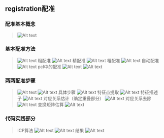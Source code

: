 ## registration配准

### 配准基本概念
> ![Alt text](image.png)

### 基本配准方法
> ![Alt text](image-1.png)
> 粗配准
> ![Alt text](image-2.png)
> 精配准
> ![Alt text](image-3.png)
> 粗配准
> ![Alt text](image-4.png)
> 自动配准
> ![Alt text](image-5.png)
> pcl中的配准
> ![Alt text](image-6.png)
> ![Alt text](image-7.png)

### 两两配准步骤
> ![Alt text](image-8.png)
> ![Alt text](image-9.png)
> 具体步骤
> ![Alt text](image-10.png)
> 特征点提取
> ![Alt text](image-11.png)
> 特征描述子
> ![Alt text](image-12.png)
> 对应关系估计（确定重叠部分）
> ![Alt text](image-13.png)
> 对应关系去除
> ![Alt text](image-14.png)
> 变换矩阵估算
> ![Alt text](image-15.png)

### 代码实践部分
> ICP算法
> ![Alt text](image-16.png)
> ![Alt text](image-17.png)
> 结果
> ![Alt text](image-18.png)